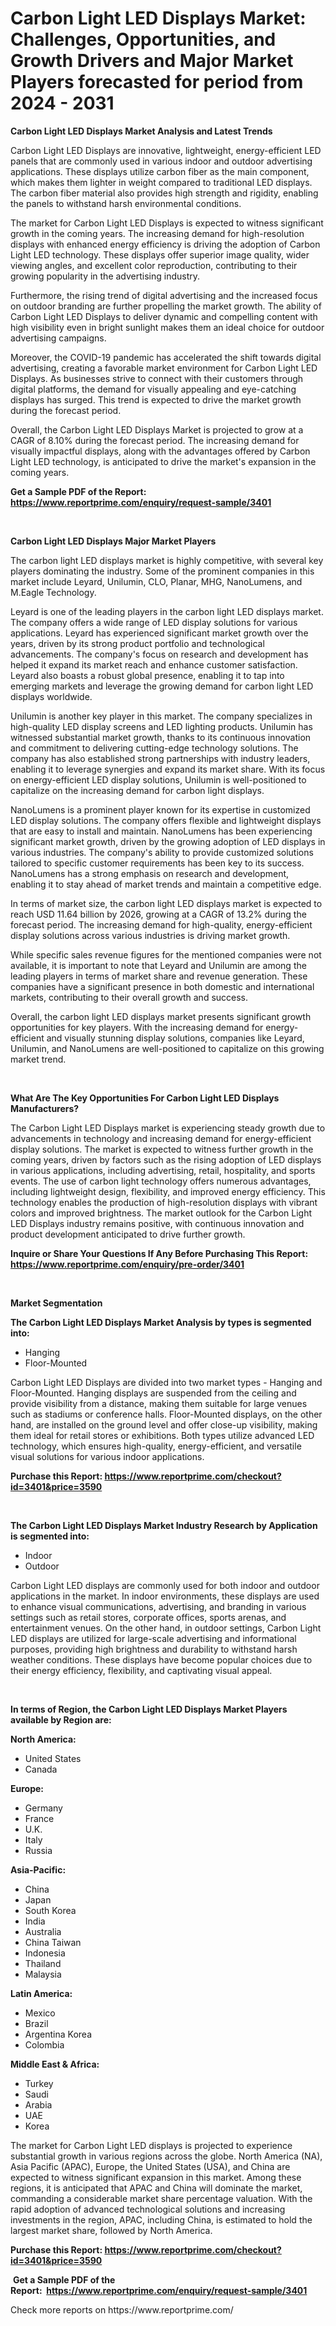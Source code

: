 <p><h1>Carbon Light LED Displays Market: Challenges, Opportunities, and Growth Drivers and Major Market Players forecasted for period from 2024 - 2031</h1></p><p><strong>Carbon Light LED Displays Market Analysis and Latest Trends</strong></p>
<p><p>Carbon Light LED Displays are innovative, lightweight, energy-efficient LED panels that are commonly used in various indoor and outdoor advertising applications. These displays utilize carbon fiber as the main component, which makes them lighter in weight compared to traditional LED displays. The carbon fiber material also provides high strength and rigidity, enabling the panels to withstand harsh environmental conditions.</p><p>The market for Carbon Light LED Displays is expected to witness significant growth in the coming years. The increasing demand for high-resolution displays with enhanced energy efficiency is driving the adoption of Carbon Light LED technology. These displays offer superior image quality, wider viewing angles, and excellent color reproduction, contributing to their growing popularity in the advertising industry.</p><p>Furthermore, the rising trend of digital advertising and the increased focus on outdoor branding are further propelling the market growth. The ability of Carbon Light LED Displays to deliver dynamic and compelling content with high visibility even in bright sunlight makes them an ideal choice for outdoor advertising campaigns.</p><p>Moreover, the COVID-19 pandemic has accelerated the shift towards digital advertising, creating a favorable market environment for Carbon Light LED Displays. As businesses strive to connect with their customers through digital platforms, the demand for visually appealing and eye-catching displays has surged. This trend is expected to drive the market growth during the forecast period.</p><p>Overall, the Carbon Light LED Displays Market is projected to grow at a CAGR of 8.10% during the forecast period. The increasing demand for visually impactful displays, along with the advantages offered by Carbon Light LED technology, is anticipated to drive the market's expansion in the coming years.</p></p>
<p><strong>Get a Sample PDF of the Report:&nbsp; <a href="https://www.reportprime.com/enquiry/request-sample/3401">https://www.reportprime.com/enquiry/request-sample/3401</a></strong></p>
<p>&nbsp;</p>
<p><strong>Carbon Light LED Displays Major Market Players</strong></p>
<p><p>The carbon light LED displays market is highly competitive, with several key players dominating the industry. Some of the prominent companies in this market include Leyard, Unilumin, CLO, Planar, MHG, NanoLumens, and M.Eagle Technology.</p><p>Leyard is one of the leading players in the carbon light LED displays market. The company offers a wide range of LED display solutions for various applications. Leyard has experienced significant market growth over the years, driven by its strong product portfolio and technological advancements. The company's focus on research and development has helped it expand its market reach and enhance customer satisfaction. Leyard also boasts a robust global presence, enabling it to tap into emerging markets and leverage the growing demand for carbon light LED displays worldwide.</p><p>Unilumin is another key player in this market. The company specializes in high-quality LED display screens and LED lighting products. Unilumin has witnessed substantial market growth, thanks to its continuous innovation and commitment to delivering cutting-edge technology solutions. The company has also established strong partnerships with industry leaders, enabling it to leverage synergies and expand its market share. With its focus on energy-efficient LED display solutions, Unilumin is well-positioned to capitalize on the increasing demand for carbon light displays.</p><p>NanoLumens is a prominent player known for its expertise in customized LED display solutions. The company offers flexible and lightweight displays that are easy to install and maintain. NanoLumens has been experiencing significant market growth, driven by the growing adoption of LED displays in various industries. The company's ability to provide customized solutions tailored to specific customer requirements has been key to its success. NanoLumens has a strong emphasis on research and development, enabling it to stay ahead of market trends and maintain a competitive edge.</p><p>In terms of market size, the carbon light LED displays market is expected to reach USD 11.64 billion by 2026, growing at a CAGR of 13.2% during the forecast period. The increasing demand for high-quality, energy-efficient display solutions across various industries is driving market growth.</p><p>While specific sales revenue figures for the mentioned companies were not available, it is important to note that Leyard and Unilumin are among the leading players in terms of market share and revenue generation. These companies have a significant presence in both domestic and international markets, contributing to their overall growth and success.</p><p>Overall, the carbon light LED displays market presents significant growth opportunities for key players. With the increasing demand for energy-efficient and visually stunning display solutions, companies like Leyard, Unilumin, and NanoLumens are well-positioned to capitalize on this growing market trend.</p></p>
<p>&nbsp;</p>
<p><strong>What Are The Key Opportunities For Carbon Light LED Displays Manufacturers?</strong></p>
<p><p>The Carbon Light LED Displays market is experiencing steady growth due to advancements in technology and increasing demand for energy-efficient display solutions. The market is expected to witness further growth in the coming years, driven by factors such as the rising adoption of LED displays in various applications, including advertising, retail, hospitality, and sports events. The use of carbon light technology offers numerous advantages, including lightweight design, flexibility, and improved energy efficiency. This technology enables the production of high-resolution displays with vibrant colors and improved brightness. The market outlook for the Carbon Light LED Displays industry remains positive, with continuous innovation and product development anticipated to drive further growth.</p></p>
<p><strong>Inquire or Share Your Questions If Any Before Purchasing This Report: <a href="https://www.reportprime.com/enquiry/pre-order/3401">https://www.reportprime.com/enquiry/pre-order/3401</a></strong></p>
<p>&nbsp;</p>
<p><strong>Market Segmentation</strong></p>
<p><strong>The Carbon Light LED Displays Market Analysis by types is segmented into:</strong></p>
<p><ul><li>Hanging</li><li>Floor-Mounted</li></ul></p>
<p><p>Carbon Light LED Displays are divided into two market types - Hanging and Floor-Mounted. Hanging displays are suspended from the ceiling and provide visibility from a distance, making them suitable for large venues such as stadiums or conference halls. Floor-Mounted displays, on the other hand, are installed on the ground level and offer close-up visibility, making them ideal for retail stores or exhibitions. Both types utilize advanced LED technology, which ensures high-quality, energy-efficient, and versatile visual solutions for various indoor applications.</p></p>
<p><strong>Purchase this Report:&nbsp;<a href="https://www.reportprime.com/checkout?id=3401&price=3590">https://www.reportprime.com/checkout?id=3401&price=3590</a></strong></p>
<p>&nbsp;</p>
<p><strong>The Carbon Light LED Displays Market Industry Research by Application is segmented into:</strong></p>
<p><ul><li>Indoor</li><li>Outdoor</li></ul></p>
<p><p>Carbon Light LED displays are commonly used for both indoor and outdoor applications in the market. In indoor environments, these displays are used to enhance visual communications, advertising, and branding in various settings such as retail stores, corporate offices, sports arenas, and entertainment venues. On the other hand, in outdoor settings, Carbon Light LED displays are utilized for large-scale advertising and informational purposes, providing high brightness and durability to withstand harsh weather conditions. These displays have become popular choices due to their energy efficiency, flexibility, and captivating visual appeal.</p></p>
<p>&nbsp;</p>
<p><strong>In terms of Region, the Carbon Light LED Displays Market Players available by Region are:</strong></p>
<p>
    <p> <strong> North America: </strong>
        <ul>
            <li>United States</li>
            <li>Canada</li>
        </ul>
        </p> 
    <p> <strong> Europe: </strong>
        <ul>
            <li>Germany</li>
            <li>France</li>
            <li>U.K.</li>
            <li>Italy</li>
            <li>Russia</li>
        </ul>
        </p> 
    <p> <strong> Asia-Pacific: </strong>
        <ul>
            <li>China</li>
            <li>Japan</li>
            <li>South Korea</li>
            <li>India</li>
            <li>Australia</li>
            <li>China Taiwan</li>
            <li>Indonesia</li>
            <li>Thailand</li>
            <li>Malaysia</li>
        </ul>
        </p> 
    <p> <strong> Latin America: </strong>
        <ul>
            <li>Mexico</li>
            <li>Brazil</li>
            <li>Argentina Korea</li>
            <li>Colombia</li>
        </ul>
        </p> 
    <p> <strong> Middle East & Africa: </strong>
        <ul>
            <li>Turkey</li>
            <li>Saudi</li>
            <li>Arabia</li>
            <li>UAE</li>
            <li>Korea</li>
        </ul>
    </p>
    </p>
<p><p>The market for Carbon Light LED displays is projected to experience substantial growth in various regions across the globe. North America (NA), Asia Pacific (APAC), Europe, the United States (USA), and China are expected to witness significant expansion in this market. Among these regions, it is anticipated that APAC and China will dominate the market, commanding a considerable market share percentage valuation. With the rapid adoption of advanced technological solutions and increasing investments in the region, APAC, including China, is estimated to hold the largest market share, followed by North America.</p></p>
<p><strong>Purchase this Report: <a href="https://www.reportprime.com/checkout?id=3401&price=3590">https://www.reportprime.com/checkout?id=3401&price=3590</a></strong></p>
<p>&nbsp;<strong>Get a Sample PDF of the Report:&nbsp;&nbsp;<a href="https://www.reportprime.com/enquiry/request-sample/3401">https://www.reportprime.com/enquiry/request-sample/3401</a></strong></p>
<p><strong></strong></p>
<p>Check more reports on https://www.reportprime.com/</p>